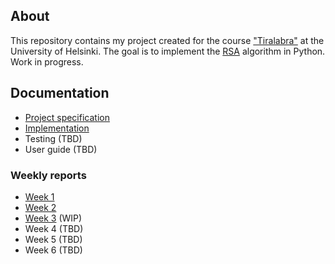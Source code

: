 ## About

This repository contains my project created for the course ["Tiralabra"](https://tiralabra.github.io/2022_p1/index) at the University of Helsinki. The goal is to implement the [RSA](https://en.wikipedia.org/wiki/RSA_(cryptosystem)) algorithm in Python. Work in progress.

## Documentation

- [Project specification](documentation/specification.md)
- [Implementation](documentation/implementation.md)
- Testing (TBD)
- User guide (TBD)

### Weekly reports

- [Week 1](documentation/reports/week1.md)
- [Week 2](documentation/reports/week2.md)
- [Week 3](documentation/reports/week3.md) (WIP)
- Week 4 (TBD)
- Week 5 (TBD)
- Week 6 (TBD)
